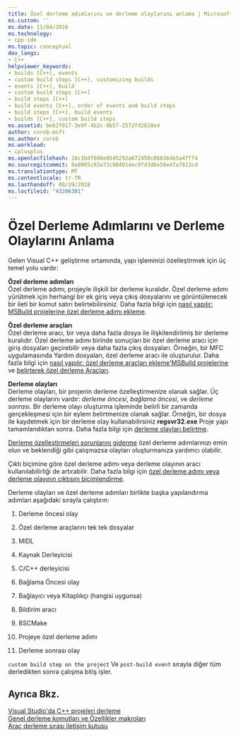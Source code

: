 ```yaml
---
title: Özel derleme adımlarını ve derleme olaylarını anlama | Microsoft Docs
ms.custom: ''
ms.date: 11/04/2016
ms.technology:
- cpp-ide
ms.topic: conceptual
dev_langs:
- C++
helpviewer_keywords:
- builds [C++], events
- custom build steps [C++], customizing builds
- events [C++], build
- custom build steps [C++]
- build steps [C++]
- build events [C++], order of events and build steps
- build steps [C++], build events
- builds [C++], custom build steps
ms.assetid: beb2f017-3e9f-4b2c-9b57-2572fd2628e4
author: corob-msft
ms.author: corob
ms.workload:
- cplusplus
ms.openlocfilehash: 16c1bdf088e0545292a672458c066364b5a47ff4
ms.sourcegitcommit: 9a0905c03a73c904014ec9fd3d6e59e4fa7813cd
ms.translationtype: MT
ms.contentlocale: tr-TR
ms.lasthandoff: 08/29/2018
ms.locfileid: "43206301"
---
```

# <a name="understanding-custom-build-steps-and-build-events"></a>Özel Derleme Adımlarını ve Derleme Olaylarını Anlama
Gelen Visual C++ geliştirme ortamında, yapı işleminizi özelleştirmek için üç temel yolu vardır:  
  
 **Özel derleme adımları**  
 Özel derleme adımı, projeyle ilişkili bir derleme kuralıdır. Özel derleme adımı yürütmek için herhangi bir ek giriş veya çıkış dosyalarını ve görüntülenecek bir ileti bir komut satırı belirtebilirsiniz. Daha fazla bilgi için [nasıl yapılır: MSBuild projelerine özel derleme adımı ekleme](../build/how-to-add-a-custom-build-step-to-msbuild-projects.md).  
  
 **Özel derleme araçları**  
 Özel derleme aracı, bir veya daha fazla dosya ile ilişkilendirilmiş bir derleme kuralıdır. Özel derleme adımı birinde sonuçları bir özel derleme aracı için giriş dosyaları geçirebilir veya daha fazla çıkış dosyaları. Örneğin, bir MFC uygulamasında Yardım dosyaları, özel derleme aracı ile oluşturulur. Daha fazla bilgi için [nasıl yapılır: özel derleme araçları ekleme'MSBuild projelerine](../build/how-to-add-custom-build-tools-to-msbuild-projects.md) ve [belirterek özel derleme Araçları](../ide/specifying-custom-build-tools.md).  
  
 **Derleme olayları**  
 Derleme olayları, bir projenin derleme özelleştirmenize olanak sağlar. Üç derleme olaylarını vardır: *derleme öncesi*, *bağlama öncesi*, ve *derleme sonrası*. Bir derleme olayı oluşturma işleminde belirli bir zamanda gerçekleşmesi için bir eylem belirtmenize olanak sağlar. Örneğin, bir dosya ile kaydetmek için bir derleme olay kullanabilirsiniz **regsvr32.exe** Proje yapı tamamlandıktan sonra. Daha fazla bilgi için [derleme olayları belirtme](../ide/specifying-build-events.md).  
  
 [Derleme özelleştirmeleri sorunlarını giderme](../ide/troubleshooting-build-customizations.md) özel derleme adımlarınızı emin olun ve beklendiği gibi çalışmazsa olayları oluşturmanıza yardımcı olabilir.  
  
 Çıktı biçimine göre özel derleme adımı veya derleme olayının aracı kullanılabilirliği de artırabilir. Daha fazla bilgi için [özel derleme adımı veya derleme olayının çıktısını biçimlendirme](../ide/formatting-the-output-of-a-custom-build-step-or-build-event.md).  
  
 Derleme olayları ve özel derleme adımları birlikte başka yapılandırma adımları aşağıdaki sırayla çalıştırın:  
  
1.  Derleme öncesi olay  
  
2.  Özel derleme araçlarını tek tek dosyalar  
  
3.  MIDL  
  
4.  Kaynak Derleyicisi  
  
5.  C/C++ derleyicisi  
  
6.  Bağlama Öncesi olay  
  
7.  Bağlayıcı veya Kitaplıkçı (hangisi uygunsa)  
  
8.  Bildirim aracı  
  
9. BSCMake  
  
10. Projeye özel derleme adımı  
  
11. Derleme sonrası olay  
  
 `custom build step on the project` Ve `post-build event` sırayla diğer tüm derledikten sonra çalışma bitiş işler.  
  
## <a name="see-also"></a>Ayrıca Bkz.  
 [Visual Studio'da C++ projeleri derleme](../ide/building-cpp-projects-in-visual-studio.md)   
 [Genel derleme komutları ve Özellikler makroları](../ide/common-macros-for-build-commands-and-properties.md)   
 [Araç derleme sırası iletişim kutusu](https://msdn.microsoft.com/6204c5b1-7ce9-4948-9ff6-0268642ee14c)